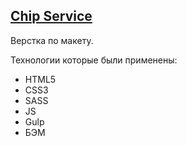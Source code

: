 ## [Chip Service](https://ijoise.github.io/chipService/) 

Верстка по макету.

Технологии которые были применены:
+ HTML5
+ CSS3
+ SASS
+ JS
+ Gulp
+ БЭМ
